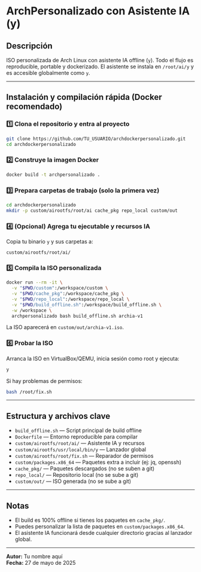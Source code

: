 # ArchPersonalizado con Asistente IA (y)

## Descripción
ISO personalizada de Arch Linux con asistente IA offline (`y`). Todo el flujo es reproducible, portable y dockerizado. El asistente se instala en `/root/ai/y` y es accesible globalmente como `y`.

---

## Instalación y compilación rápida (Docker recomendado)

### 1️⃣ Clona el repositorio y entra al proyecto
```bash
git clone https://github.com/TU_USUARIO/archdockerpersonalizado.git
cd archdockerpersonalizado
```

### 2️⃣ Construye la imagen Docker
```bash
docker build -t archpersonalizado .
```

### 3️⃣ Prepara carpetas de trabajo (solo la primera vez)
```bash
cd archdockerpersonalizado
mkdir -p custom/airootfs/root/ai cache_pkg repo_local custom/out
```

### 4️⃣ (Opcional) Agrega tu ejecutable y recursos IA
Copia tu binario `y` y sus carpetas a:
```
custom/airootfs/root/ai/
```

### 5️⃣ Compila la ISO personalizada
```bash
docker run --rm -it \
  -v "$PWD/custom":/workspace/custom \
  -v "$PWD/cache_pkg":/workspace/cache_pkg \
  -v "$PWD/repo_local":/workspace/repo_local \
  -v "$PWD/build_offline.sh":/workspace/build_offline.sh \
  -w /workspace \
  archpersonalizado bash build_offline.sh archia-v1
```
La ISO aparecerá en `custom/out/archia-v1.iso`.

### 6️⃣ Probar la ISO
Arranca la ISO en VirtualBox/QEMU, inicia sesión como root y ejecuta:
```bash
y
```
Si hay problemas de permisos:
```bash
bash /root/fix.sh
```

---

## Estructura y archivos clave
- `build_offline.sh` — Script principal de build offline
- `Dockerfile` — Entorno reproducible para compilar
- `custom/airootfs/root/ai/` — Asistente IA y recursos
- `custom/airootfs/usr/local/bin/y` — Lanzador global
- `custom/airootfs/root/fix.sh` — Reparador de permisos
- `custom/packages.x86_64` — Paquetes extra a incluir (ej: jq, openssh)
- `cache_pkg/` — Paquetes descargados (no se suben a git)
- `repo_local/` — Repositorio local (no se sube a git)
- `custom/out/` — ISO generada (no se sube a git)

---

## Notas
- El build es 100% offline si tienes los paquetes en `cache_pkg/`.
- Puedes personalizar la lista de paquetes en `custom/packages.x86_64`.
- El asistente IA funcionará desde cualquier directorio gracias al lanzador global.

---

**Autor:** Tu nombre aquí  
**Fecha:** 27 de mayo de 2025
